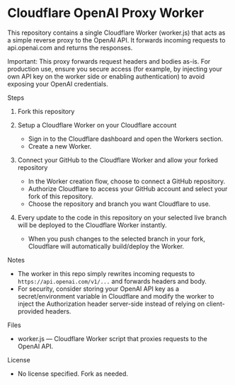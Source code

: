 # Cloudflare OpenAI Proxy Worker

This repository contains a single Cloudflare Worker (worker.js) that acts as a simple reverse proxy to the OpenAI API. It forwards incoming requests to api.openai.com and returns the responses.

Important: This proxy forwards request headers and bodies as-is. For production use, ensure you secure access (for example, by injecting your own API key on the worker side or enabling authentication) to avoid exposing your OpenAI credentials.

Steps

1. Fork this repository

2. Setup a Cloudflare Worker on your Cloudflare account
   - Sign in to the Cloudflare dashboard and open the Workers section.
   - Create a new Worker.

3. Connect your GitHub to the Cloudflare Worker and allow your forked repository
   - In the Worker creation flow, choose to connect a GitHub repository.
   - Authorize Cloudflare to access your GitHub account and select your fork of this repository.
   - Choose the repository and branch you want Cloudflare to use.

4. Every update to the code in this repository on your selected live branch will be deployed to the Cloudflare Worker instantly.
   - When you push changes to the selected branch in your fork, Cloudflare will automatically build/deploy the Worker.

Notes

- The worker in this repo simply rewrites incoming requests to `https://api.openai.com/v1/...` and forwards headers and body.
- For security, consider storing your OpenAI API key as a secret/environment variable in Cloudflare and modify the worker to inject the Authorization header server-side instead of relying on client-provided headers.

Files

- worker.js — Cloudflare Worker script that proxies requests to the OpenAI API.

License

- No license specified. Fork as needed.
